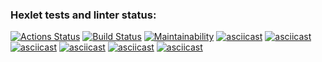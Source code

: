 ### Hexlet tests and linter status:
[![Actions Status](https://github.com/AnnaDol/python-project-lvl1/workflows/hexlet-check/badge.svg)](https://github.com/AnnaDol/python-project-lvl1/actions)
[![Build Status](https://travis-ci.com/AnnaDol/python-project-lvl1.svg?branch=main)](https://travis-ci.com/AnnaDol/python-project-lvl1)
[![Maintainability](https://api.codeclimate.com/v1/badges/1b6aaf70a1c5c0fe8cf2/maintainability)](https://codeclimate.com/github/AnnaDol/python-project-lvl1/maintainability)
[![asciicast](https://asciinema.org/a/GhOVsH6OrMchGDuXBc4PlNJd6.svg)](https://asciinema.org/a/GhOVsH6OrMchGDuXBc4PlNJd6)
[![asciicast](https://asciinema.org/a/yFIXVUf3T4voVCj2EYFCHWjQY.svg)](https://asciinema.org/a/yFIXVUf3T4voVCj2EYFCHWjQY)
[![asciicast](https://asciinema.org/a/kSvjxHTkGjJ7qYue3XXkKOj1d.svg)](https://asciinema.org/a/kSvjxHTkGjJ7qYue3XXkKOj1d)
[![asciicast](https://asciinema.org/a/tH0by6SsRl7wKB1x5oQjhj4DK.svg)](https://asciinema.org/a/tH0by6SsRl7wKB1x5oQjhj4DK)
[![asciicast](https://asciinema.org/a/x6uDjUPWbA6ef0jRCFvLmqGR0.svg)](https://asciinema.org/a/x6uDjUPWbA6ef0jRCFvLmqGR0)
[![asciicast](https://asciinema.org/a/wHI0ytmla4Vv3WXHl755eVgKe.svg)](https://asciinema.org/a/wHI0ytmla4Vv3WXHl755eVgKe)
